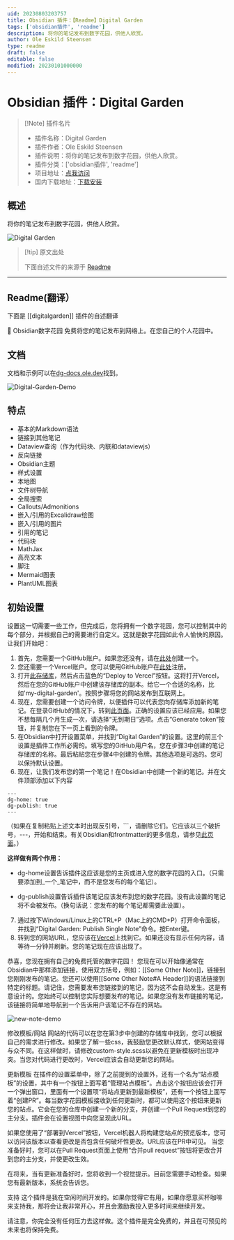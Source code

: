 ```yaml
---
uid: 20230803203757
title: Obsidian 插件：【Readme】Digital Garden
tags: ['obsidian插件', 'readme']
description: 将你的笔记发布到数字花园，供他人欣赏。
author: Ole Eskild Steensen
type: readme
draft: false
editable: false
modified: 20230101000000
---
```


# Obsidian 插件：Digital Garden

> [!Note] 插件名片
> - 插件名称：Digital Garden
> - 插件作者：Ole Eskild Steensen
> - 插件说明：将你的笔记发布到数字花园，供他人欣赏。
> - 插件分类：['obsidian插件', 'readme']
> - 项目地址：[点我访问](https://github.com/oleeskild/obsidian-digital-garden)
> - 国内下载地址：[下载安装](https://pkmer.cn/products/plugin/pluginMarket/?digitalgarden)

## 概述

将你的笔记发布到数字花园，供他人欣赏。

![Digital Garden](https://cdn.pkmer.cn/covers/digitalgarden.gif!pkmer)

> [!tip] 原文出处
> 
>下面自述文件的来源于 [Readme](https://ghproxy.net/https://raw.githubusercontent.com/oleeskild/obsidian-digital-garden/main/README.md)
> 

---

## Readme(翻译）

下面是 [[digitalgarden]] 插件的自述翻译


🏡 Obsidian数字花园
免费将您的笔记发布到网络上。在您自己的个人花园中。

## 文档
文档和示例可以在[dg-docs.ole.dev](https://dg-docs.ole.dev/)找到。

![Digital-Garden-Demo](https://raw.githubusercontent.com/oleeskild/obsidian-digital-garden/main/img/dg-demo.gif)

## 特点
* 基本的Markdown语法
* 链接到其他笔记
* Dataview查询（作为代码块、内联和dataviewjs）
* 反向链接
* Obsidian主题
* 样式设置
* 本地图
* 文件树导航
* 全局搜索
* Callouts/Admonitions
* 嵌入/引用的Excalidraw绘图
* 嵌入/引用的图片
* 引用的笔记
* 代码块
* MathJax
* 高亮文本
* 脚注
* Mermaid图表
* PlantUML图表

## 初始设置
设置这一切需要一些工作，但完成后，您将拥有一个数字花园，您可以控制其中的每个部分，并根据自己的需要进行自定义。这就是数字花园如此令人愉快的原因。
让我们开始吧：

1. 首先，您需要一个GitHub账户。如果您还没有，请在[此处](https://github.com/signup)创建一个。
2. 您还需要一个Vercel账户。您可以使用GitHub账户在[此处](https://vercel.com/signup)注册。
3. 打开[此存储库](https://github.com/oleeskild/digitalgarden)，然后点击蓝色的“Deploy to Vercel”按钮。这将打开Vercel，然后在您的GitHub账户中创建该存储库的副本。给它一个合适的名称，比如'my-digital-garden'。按照步骤将您的网站发布到互联网上。
4. 现在，您需要创建一个访问令牌，以便插件可以代表您向存储库添加新的笔记。在登录GitHub的情况下，转到[此页面](https://github.com/settings/tokens/new?scopes=repo)。正确的设置应该已经应用。如果您不想每隔几个月生成一次，请选择“无到期日”选项。点击“Generate token”按钮，并复制您在下一页上看到的令牌。
5. 在Obsidian中打开设置菜单，并找到“Digital Garden”的设置。这里的前三个设置是插件工作所必需的。填写您的GitHub用户名，您在步骤3中创建的笔记存储库的名称。最后粘贴您在步骤4中创建的令牌。其他选项是可选的。您可以保持默认设置。
6. 现在，让我们发布您的第一个笔记！在Obsidian中创建一个新的笔记。并在文件顶部添加以下内容

```
---
dg-home: true
dg-publish: true
---
```
（如果在复制粘贴上述文本时出现反引号，\`\`\`，请删除它们。它应该以三个破折号，---，开始和结束。有关Obsidian和frontmatter的更多信息，请参见[此页面](https://help.obsidian.md/Advanced+topics/YAML+front+matter)。）

**这样做有两个作用：**

* dg-home设置告诉插件这应该是您的主页或进入您的数字花园的入口。（只需要添加到_一个_笔记中，而不是您发布的每个笔记）。

* dg-publish设置告诉插件该笔记应该发布到您的数字花园。没有此设置的笔记将不会被发布。（换句话说：您发布的每个笔记都需要此设置）。

7. 通过按下Windows/Linux上的CTRL+P（Mac上的CMD+P）打开命令面板，并找到“Digital Garden: Publish Single Note”命令。按Enter键。
8. 转到您的网站URL，您应该在[Vercel](https://vercel.com/dashboard)上找到它。如果还没有显示任何内容，请等待一分钟并刷新。您的笔记现在应该出现了。

恭喜，您现在拥有自己的免费托管的数字花园！
您现在可以开始像通常在Obsidian中那样添加链接，使用双方括号，例如：[[Some Other Note]]，链接到您刚刚发布的笔记。您还可以使用[[Some Other Note#A Header]]的语法链接到特定的标题。请记住，您需要发布您链接到的笔记，因为这不会自动发生。这是有意设计的。您始终可以控制您实际想要发布的笔记。如果您没有发布链接的笔记，该链接将简单地导航到一个告诉用户该笔记不存在的网站。

![new-note-demo](https://raw.githubusercontent.com/oleeskild/obsidian-digital-garden/main/img/new-note-demo.gif)

修改模板/网站
网站的代码可以在您在第3步中创建的存储库中找到，您可以根据自己的需求进行修改。如果您了解一些css，我鼓励您更改默认样式，使网站变得与众不同。在这样做时，请修改custom-style.scss以避免在更新模板时出现冲突。当您对代码进行更改时，Vercel应该会自动更新您的网站。

更新模板
在插件的设置菜单中，除了之前提到的设置外，还有一个名为“站点模板”的设置，其中有一个按钮上面写着“管理站点模板”。点击这个按钮应该会打开一个弹出窗口，里面有一个设置项“将站点更新到最新模板”，还有一个按钮上面写着“创建PR”。每当数字花园模板接收到任何更新时，都可以使用这个按钮来更新您的站点。它会在您的仓库中创建一个新的分支，并创建一个Pull Request到您的主分支。插件会在设置视图中向您呈现此URL。

如果您使用了“部署到Vercel”按钮，Vercel机器人将构建您站点的预览版本，您可以访问该版本以查看更改是否包含任何破坏性更改。URL应该在PR中可见。
当您准备好时，您可以在Pull Request页面上使用“合并pull request”按钮将更改合并到您的主分支，并使更改生效。

在将来，当有更新准备好时，您将收到一个视觉提示。目前您需要手动检查。如果您有最新版本，系统会告诉您。

支持
这个插件是我在空闲时间开发的。如果你觉得它有用，如果你愿意买杯咖啡来支持我，那将会让我非常开心，并且会激励我投入更多时间来继续开发。

请注意，你完全没有任何压力去这样做。这个插件是完全免费的，并且在可预见的未来也将保持免费。



